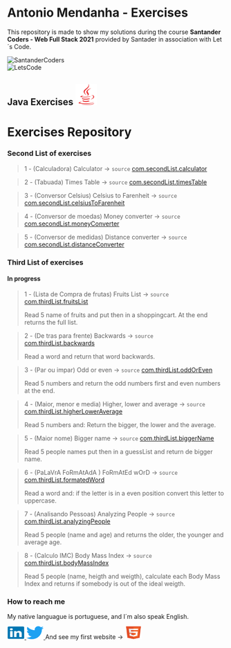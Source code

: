 <div>
    <h1>Antonio Mendanha - Exercises</h1>
    <p>This repository is made to show my solutions during the course <b>Santander Coders - Web Full Stack 2021</b> provided by Santader in association with Let´s Code.</p>
    <img height="100" alt="SantanderCoders" src="https://letscode.com.br/images/Processes/SantanderCoders.svg">
    <br>
    <img height="20" alt="LetsCode" src="https://lc-public-assets.s3.sa-east-1.amazonaws.com/images/Header/letsCodeLogo.svg">    
</div>

<div> 
    <h2>Java Exercises
    <img height="50" alt="Java" src="https://raw.githubusercontent.com/devicons/devicon/master/icons/java/java-plain.svg"><br>
    </h2>
</div>
<div>
<h1>Exercises Repository</h1>
<div>
<h3>Second List of exercises</h3>

> 1 - (Calculadora) Calculator -> ``source`` [com.secondList.calculator](https://github.com/AntonioMendanha/POO-exercices/tree/master/src/com/secondList/calculator)

> 2 - (Tabuada) Times Table -> ``source`` [com.secondList.timesTable](https://github.com/AntonioMendanha/POO-exercices/tree/master/src/com/secondList/timesTable)
 
> 3 - (Conversor Celsius) Celsius to Farenheit -> ``source`` [com.secondList.celsiusToFarenheit](https://github.com/AntonioMendanha/POO-exercices/tree/master/src/com/secondList/celsiusToFarenheit) 
 
> 4 - (Conversor de moedas) Money converter -> ``source`` [com.secondList.moneyConverter](https://github.com/AntonioMendanha/POO-exercices/tree/master/src/com/secondList/moneyConverter)

> 5 - (Conversor de medidas) Distance converter -> ``source`` [com.secondList.distanceConverter](https://github.com/AntonioMendanha/POO-exercices/tree/master/src/com/secondList/distanceConverter) 
</div>
<div>
<h3>Third List of exercises</h3>

#### **In progress**

> 1 - (Lista de Compra de frutas) Fruits List -> ``source`` [com.thirdList.fruitsList](https://github.com/AntonioMendanha/POO-exercices/tree/master/src/com/thirdList/fruitsList)
>
> Read 5 name of fruits and put then in a shoppingcart. At the end returns the full list.

> 2 - (De tras para frente) Backwards -> ``source`` [com.thirdList.backwards](https://github.com/AntonioMendanha/POO-exercices/tree/master/src/com/thirdList/backwards)
>
>  Read a word and return that word backwards.

> 3 - (Par ou impar) Odd or even -> ``source`` [com.thirdList.oddOrEven](https://github.com/AntonioMendanha/POO-exercices/tree/master/src/com/thirdList/oddOrEven)
> 
>  Read 5 numbers and return the odd numbers first and even numbers at the end.

> 4 - (Maior, menor e media) Higher, lower and average -> ``source`` [com.thirdList.higherLowerAverage](https://github.com/AntonioMendanha/POO-exercices/tree/master/src/com/thirdList/higherLowerAverage)
> 
> Read 5 numbers and: Return the bigger, the lower and the average.

> 5 - (Maior nome) Bigger name -> ``source`` [com.thirdList.biggerName](https://github.com/AntonioMendanha/POO-exercices/tree/master/src/com/thirdList/biggerName)
> 
>  Read 5 people names put then in a guessList and return de bigger name.

> 6 - (PaLaVrA FoRmAtAdA ) FoRmAtEd wOrD -> ``source`` [com.thirdList.formatedWord](https://github.com/AntonioMendanha/POO-exercices/tree/master/src/com/thirdList/formatedWord)
> 
>  Read a word and: if the letter is in a even position convert this letter to uppercase.

> 7 - (Analisando Pessoas) Analyzing People -> ``source`` [com.thirdList.analyzingPeople](https://github.com/AntonioMendanha/POO-exercices/tree/master/src/com/thirdList/analyzingPeople)
> 
>  Read 5 people (name and age) and returns the older, the younger and average age.

> 8 - (Calculo IMC) Body Mass Index -> ``source`` [com.thirdList.bodyMassIndex](https://github.com/AntonioMendanha/POO-exercices/tree/master/src/com/thirdList/bodyMassIndex)
> 
>  Read 5 people (name, heigth and weigth), calculate each Body Mass Index and returns if somebody is out of the ideal weigth.

</div>
</div>



<div>
  <h3> How to reach me </h3>
  <p> My native languague is portuguese, and I´m also speak English.</p>
  <a href="https://www.linkedin.com/in/antoniomendanha/" target="blank">
    <img height="30" width="40" alt="Antonio-Linkedin" src="https://raw.githubusercontent.com/devicons/devicon/master/icons/linkedin/linkedin-original.svg">
  </a>
  <a href="https://www.twitter.com/antoniomendanha" target="blank">
    <img height="30" width="40" alt="Antonio-twitter" src="https://raw.githubusercontent.com/devicons/devicon/master/icons/twitter/twitter-original.svg">
  </a>
  <span> And see my first website -></span>  
  <a href="https://antoniomendanha.github.io" target="blank">
  <img height="30" width="40" alt="Antonio-HTML" src="https://raw.githubusercontent.com/devicons/devicon/master/icons/html5/html5-original.svg">
  </a>
</div>
